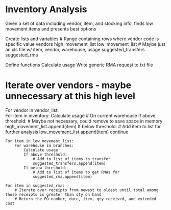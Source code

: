 # Inventory Analysis 

Given a set of data including vendor, item, and stocking info, finds low movement items and presents best options

Create lists and variables 
	# Range containing rows where vendor code is specific value
	vendors 
	high_movement_list 
	low_movement_list
	# Maybe just an xls file w/ item, vendor, warehouse, usage
	suggested_transfers 
	suggested_rma
	

Define functions
	Calculate usage
	Write generic RMA request to txt file
	
# Iterate over vendors - maybe unnecessary at this high level
For vendor in vendor_list:  
	For item in inventory: 
		Calculate usage # On current warehouse
		If above threshold:
			# Maybe not necessary, could remove to save space in memory
			high_movement_list.append(item) 
		If below threshold:
			# Add item to list for further analysis
			low_movement_list.append(item) 
			continue

	For item in low_movement_list:
		For warehouse in branches:
			Calculate usage
			If above threshold: 
				# Add to list of items to transfer
				suggested_transfers.append(item) 
			If below threshold:
				# Add to list of items to get RMAs for
				suggested_rma.append(item) 
				
	For item in suggested_rma:
		# Iterate over receipts from newest to oldest until total among those receipts is greater than qty on hand
		# Return the PO number, date, item, qty received, and extended cost
		
				
				